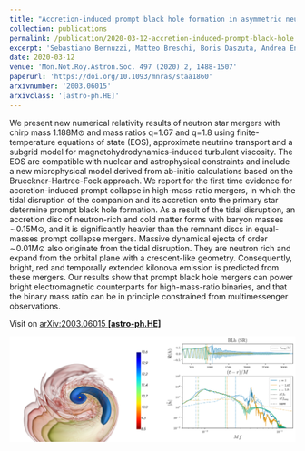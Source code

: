 ```yaml
---
title: "Accretion-induced prompt black hole formation in asymmetric neutron star mergers, dynamical ejecta and kilonova signals"
collection: publications
permalink: /publication/2020-03-12-accretion-induced-prompt-black-hole
excerpt: 'Sebastiano Bernuzzi, Matteo Breschi, Boris Daszuta, Andrea Endrizzi, Domenico Logoteta, Vsevolod Nedora, Albino Perego, Federico Schianchi, David Radice, Francesco Zappa, Ignazio Bombaci, Nestor Ortiz'
date: 2020-03-12
venue: 'Mon.Not.Roy.Astron.Soc. 497 (2020) 2, 1488-1507'
paperurl: 'https://doi.org/10.1093/mnras/staa1860'
arxivnumber: '2003.06015'
arxivclass: '[astro-ph.HE]'
---
```


We present new numerical relativity results of neutron star mergers with chirp mass 1.188M⊙ and mass ratios q=1.67 and q=1.8 using finite-temperature equations of state (EOS), approximate neutrino transport and a subgrid model for magnetohydrodynamics-induced turbulent viscosity. The EOS are compatible with nuclear and astrophysical constraints and include a new microphysical model derived from ab-initio calculations based on the Brueckner-Hartree-Fock approach. We report for the first time evidence for accretion-induced prompt collapse in high-mass-ratio mergers, in which the tidal disruption of the companion and its accretion onto the primary star determine prompt black hole formation. As a result of the tidal disruption, an accretion disc of neutron-rich and cold matter forms with baryon masses ∼0.15M⊙, and it is significantly heavier than the remnant discs in equal-masses prompt collapse mergers. Massive dynamical ejecta of order ∼0.01M⊙ also originate from the tidal disruption. They are neutron rich and expand from the orbital plane with a crescent-like geometry. Consequently, bright, red and temporally extended kilonova emission is predicted from these mergers. Our results show that prompt black hole mergers can power bright electromagnetic counterparts for high-mass-ratio binaries, and that the binary mass ratio can be in principle constrained from multimessenger observations.

Visit on [arXiv:2003.06015 **[astro-ph.HE]**](https://arxiv.org/abs/2003.06015)

![Figure](/images/publications/2020-03-12-accretion-induced-prompt-black-hole.png)
